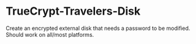 TrueCrypt-Travelers-Disk
========================

Create an encrypted external disk that needs a password to be modified. Should work on all/most platforms.
